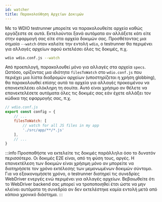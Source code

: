 ```yaml
---
id: watcher
title: Παρακολούθηση Αρχείων Δοκιμών
---
```


Με το WDIO testrunner μπορείτε να παρακολουθείτε αρχεία καθώς εργάζεστε σε αυτά. Εκτελούνται ξανά αυτόματα αν αλλάξετε κάτι είτε στην εφαρμογή σας είτε στα αρχεία δοκιμών σας. Προσθέτοντας μια σημαία `--watch` όταν καλείτε την εντολή `wdio`, ο testrunner θα περιμένει για αλλαγές αρχείων αφού εκτελέσει όλες τις δοκιμές, π.χ.

```sh
wdio wdio.conf.js --watch
```

Από προεπιλογή, παρακολουθεί μόνο για αλλαγές στα αρχεία `specs`. Ωστόσο, ορίζοντας μια ιδιότητα `filesToWatch` στο `wdio.conf.js` που περιέχει μια λίστα διαδρομών αρχείων (υποστηρίζεται η χρήση globbing), θα παρακολουθεί επίσης αυτά τα αρχεία για αλλαγές προκειμένου να επανεκτελέσει ολόκληρη τη σουίτα. Αυτό είναι χρήσιμο αν θέλετε να επανεκτελέσετε αυτόματα όλες τις δοκιμές σας εάν έχετε αλλάξει τον κώδικα της εφαρμογής σας, π.χ.

```js
// wdio.conf.js
export const config = {
    // ...
    filesToWatch: [
        // watch for all JS files in my app
        './src/app/**/*.js'
    ],
    // ...
}
```

:::info
Προσπαθήστε να εκτελείτε τις δοκιμές παράλληλα όσο το δυνατόν περισσότερο. Οι δοκιμές E2E είναι, από τη φύση τους, αργές. Η επανεκτέλεση των δοκιμών είναι χρήσιμη μόνο αν μπορείτε να διατηρήσετε τον χρόνο εκτέλεσης των μεμονωμένων δοκιμών σύντομο. Για να εξοικονομήσετε χρόνο, ο testrunner διατηρεί τις συνεδρίες WebDriver ενεργές ενώ περιμένει για αλλαγές αρχείων. Βεβαιωθείτε ότι το WebDriver backend σας μπορεί να τροποποιηθεί έτσι ώστε να μην κλείνει αυτόματα τη συνεδρία αν δεν εκτελέστηκε καμία εντολή μετά από κάποιο χρονικό διάστημα.
:::
